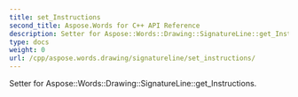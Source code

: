 ```yaml
---
title: set_Instructions
second_title: Aspose.Words for C++ API Reference
description: Setter for Aspose::Words::Drawing::SignatureLine::get_Instructions. 
type: docs
weight: 0
url: /cpp/aspose.words.drawing/signatureline/set_instructions/
---
```


Setter for Aspose::Words::Drawing::SignatureLine::get_Instructions. 

